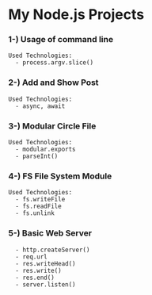 # My Node.js Projects

### 1-) Usage of command line

    Used Technologies:
      - process.argv.slice()

### 2-) Add and Show Post

    Used Technologies:
      - async, await

### 3-) Modular Circle File

    Used Technologies:
      - modular.exports
      - parseInt()

### 4-) FS File System Module

    Used Technologies:
      - fs.writeFile
      - fs.readFile
      - fs.unlink

### 5-) Basic Web Server

      - http.createServer()
      - req.url
      - res.writeHead()
      - res.write()
      - res.end()
      - server.listen()
